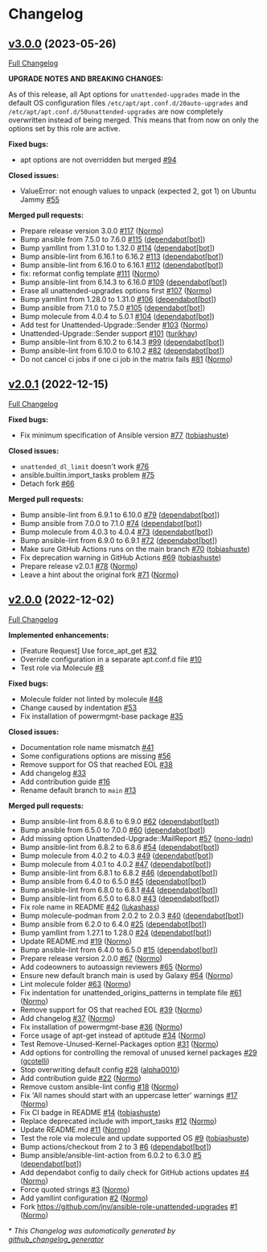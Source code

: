 # Changelog

## [v3.0.0](https://github.com/hifis-net/ansible-role-unattended-upgrades/tree/v3.0.0) (2023-05-26)

[Full Changelog](https://github.com/hifis-net/ansible-role-unattended-upgrades/compare/v2.0.1...v3.0.0)

**UPGRADE NOTES AND BREAKING CHANGES:**

As of this release, all Apt options for `unattended-upgrades` made in the default OS configuration files `/etc/apt/apt.conf.d/20auto-upgrades` and `/etc/apt/apt.conf.d/50unattended-upgrades` are now completely overwritten instead of being merged. This means that from now on only the options set by this role are active.

**Fixed bugs:**

- apt options are not overridden but merged [\#94](https://github.com/hifis-net/ansible-role-unattended-upgrades/issues/94)

**Closed issues:**

- ValueError: not enough values to unpack \(expected 2, got 1\) on Ubuntu Jammy [\#55](https://github.com/hifis-net/ansible-role-unattended-upgrades/issues/55)

**Merged pull requests:**

- Prepare release version 3.0.0 [\#117](https://github.com/hifis-net/ansible-role-unattended-upgrades/pull/117) ([Normo](https://github.com/Normo))
- Bump ansible from 7.5.0 to 7.6.0 [\#115](https://github.com/hifis-net/ansible-role-unattended-upgrades/pull/115) ([dependabot[bot]](https://github.com/apps/dependabot))
- Bump yamllint from 1.31.0 to 1.32.0 [\#114](https://github.com/hifis-net/ansible-role-unattended-upgrades/pull/114) ([dependabot[bot]](https://github.com/apps/dependabot))
- Bump ansible-lint from 6.16.1 to 6.16.2 [\#113](https://github.com/hifis-net/ansible-role-unattended-upgrades/pull/113) ([dependabot[bot]](https://github.com/apps/dependabot))
- Bump ansible-lint from 6.16.0 to 6.16.1 [\#112](https://github.com/hifis-net/ansible-role-unattended-upgrades/pull/112) ([dependabot[bot]](https://github.com/apps/dependabot))
- fix: reformat config template [\#111](https://github.com/hifis-net/ansible-role-unattended-upgrades/pull/111) ([Normo](https://github.com/Normo))
- Bump ansible-lint from 6.14.3 to 6.16.0 [\#109](https://github.com/hifis-net/ansible-role-unattended-upgrades/pull/109) ([dependabot[bot]](https://github.com/apps/dependabot))
- Erase all unattended-upgrades options first [\#107](https://github.com/hifis-net/ansible-role-unattended-upgrades/pull/107) ([Normo](https://github.com/Normo))
- Bump yamllint from 1.28.0 to 1.31.0 [\#106](https://github.com/hifis-net/ansible-role-unattended-upgrades/pull/106) ([dependabot[bot]](https://github.com/apps/dependabot))
- Bump ansible from 7.1.0 to 7.5.0 [\#105](https://github.com/hifis-net/ansible-role-unattended-upgrades/pull/105) ([dependabot[bot]](https://github.com/apps/dependabot))
- Bump molecule from 4.0.4 to 5.0.1 [\#104](https://github.com/hifis-net/ansible-role-unattended-upgrades/pull/104) ([dependabot[bot]](https://github.com/apps/dependabot))
- Add test for Unattended-Upgrade::Sender [\#103](https://github.com/hifis-net/ansible-role-unattended-upgrades/pull/103) ([Normo](https://github.com/Normo))
- Unattended-Upgrade::Sender support [\#101](https://github.com/hifis-net/ansible-role-unattended-upgrades/pull/101) ([turikhay](https://github.com/turikhay))
- Bump ansible-lint from 6.10.2 to 6.14.3 [\#99](https://github.com/hifis-net/ansible-role-unattended-upgrades/pull/99) ([dependabot[bot]](https://github.com/apps/dependabot))
- Bump ansible-lint from 6.10.0 to 6.10.2 [\#82](https://github.com/hifis-net/ansible-role-unattended-upgrades/pull/82) ([dependabot[bot]](https://github.com/apps/dependabot))
- Do not cancel ci jobs if one ci job in the matrix fails [\#81](https://github.com/hifis-net/ansible-role-unattended-upgrades/pull/81) ([Normo](https://github.com/Normo))

## [v2.0.1](https://github.com/hifis-net/ansible-role-unattended-upgrades/tree/v2.0.1) (2022-12-15)

[Full Changelog](https://github.com/hifis-net/ansible-role-unattended-upgrades/compare/v2.0.0...v2.0.1)

**Fixed bugs:**

- Fix minimum specification of Ansible version [\#77](https://github.com/hifis-net/ansible-role-unattended-upgrades/pull/77) ([tobiashuste](https://github.com/tobiashuste))

**Closed issues:**

- `unattended_dl_limit` doesn't work [\#76](https://github.com/hifis-net/ansible-role-unattended-upgrades/issues/76)
- ansible.builtin.import\_tasks problem [\#75](https://github.com/hifis-net/ansible-role-unattended-upgrades/issues/75)
- Detach fork [\#66](https://github.com/hifis-net/ansible-role-unattended-upgrades/issues/66)

**Merged pull requests:**

- Bump ansible-lint from 6.9.1 to 6.10.0 [\#79](https://github.com/hifis-net/ansible-role-unattended-upgrades/pull/79) ([dependabot[bot]](https://github.com/apps/dependabot))
- Bump ansible from 7.0.0 to 7.1.0 [\#74](https://github.com/hifis-net/ansible-role-unattended-upgrades/pull/74) ([dependabot[bot]](https://github.com/apps/dependabot))
- Bump molecule from 4.0.3 to 4.0.4 [\#73](https://github.com/hifis-net/ansible-role-unattended-upgrades/pull/73) ([dependabot[bot]](https://github.com/apps/dependabot))
- Bump ansible-lint from 6.9.0 to 6.9.1 [\#72](https://github.com/hifis-net/ansible-role-unattended-upgrades/pull/72) ([dependabot[bot]](https://github.com/apps/dependabot))
- Make sure GitHub Actions runs on the main branch [\#70](https://github.com/hifis-net/ansible-role-unattended-upgrades/pull/70) ([tobiashuste](https://github.com/tobiashuste))
- Fix deprecation warning in GitHub Actions [\#69](https://github.com/hifis-net/ansible-role-unattended-upgrades/pull/69) ([tobiashuste](https://github.com/tobiashuste))
- Prepare release v2.0.1 [\#78](https://github.com/hifis-net/ansible-role-unattended-upgrades/pull/78) ([Normo](https://github.com/Normo))
- Leave a hint about the original fork [\#71](https://github.com/hifis-net/ansible-role-unattended-upgrades/pull/71) ([Normo](https://github.com/Normo))

## [v2.0.0](https://github.com/hifis-net/ansible-role-unattended-upgrades/tree/v2.0.0) (2022-12-02)

[Full Changelog](https://github.com/hifis-net/ansible-role-unattended-upgrades/compare/v1.12.2...v2.0.0)

**Implemented enhancements:**

- \[Feature Request\] Use force\_apt\_get [\#32](https://github.com/hifis-net/ansible-role-unattended-upgrades/issues/32)
- Override configuration in a separate apt.conf.d file [\#10](https://github.com/hifis-net/ansible-role-unattended-upgrades/issues/10)
- Test role via Molecule [\#8](https://github.com/hifis-net/ansible-role-unattended-upgrades/issues/8)

**Fixed bugs:**

- Molecule folder not linted by molecule [\#48](https://github.com/hifis-net/ansible-role-unattended-upgrades/issues/48)
- Change caused by indentation [\#53](https://github.com/hifis-net/ansible-role-unattended-upgrades/issues/53)
- Fix installation of powermgmt-base package [\#35](https://github.com/hifis-net/ansible-role-unattended-upgrades/issues/35)

**Closed issues:**

- Documentation role name mismatch [\#41](https://github.com/hifis-net/ansible-role-unattended-upgrades/issues/41)
- Some configurations options are missing [\#56](https://github.com/hifis-net/ansible-role-unattended-upgrades/issues/56)
- Remove support for OS that reached EOL [\#38](https://github.com/hifis-net/ansible-role-unattended-upgrades/issues/38)
- Add changelog [\#33](https://github.com/hifis-net/ansible-role-unattended-upgrades/issues/33)
- Add contribution guide [\#16](https://github.com/hifis-net/ansible-role-unattended-upgrades/issues/16)
- Rename default branch to `main` [\#13](https://github.com/hifis-net/ansible-role-unattended-upgrades/issues/13)

**Merged pull requests:**

- Bump ansible-lint from 6.8.6 to 6.9.0 [\#62](https://github.com/hifis-net/ansible-role-unattended-upgrades/pull/62) ([dependabot[bot]](https://github.com/apps/dependabot))
- Bump ansible from 6.5.0 to 7.0.0 [\#60](https://github.com/hifis-net/ansible-role-unattended-upgrades/pull/60) ([dependabot[bot]](https://github.com/apps/dependabot))
- Add missing option Unattended-Upgrade::MailReport [\#57](https://github.com/hifis-net/ansible-role-unattended-upgrades/pull/57) ([nono-lqdn](https://github.com/nono-lqdn))
- Bump ansible-lint from 6.8.2 to 6.8.6 [\#54](https://github.com/hifis-net/ansible-role-unattended-upgrades/pull/54) ([dependabot[bot]](https://github.com/apps/dependabot))
- Bump molecule from 4.0.2 to 4.0.3 [\#49](https://github.com/hifis-net/ansible-role-unattended-upgrades/pull/49) ([dependabot[bot]](https://github.com/apps/dependabot))
- Bump molecule from 4.0.1 to 4.0.2 [\#47](https://github.com/hifis-net/ansible-role-unattended-upgrades/pull/47) ([dependabot[bot]](https://github.com/apps/dependabot))
- Bump ansible-lint from 6.8.1 to 6.8.2 [\#46](https://github.com/hifis-net/ansible-role-unattended-upgrades/pull/46) ([dependabot[bot]](https://github.com/apps/dependabot))
- Bump ansible from 6.4.0 to 6.5.0 [\#45](https://github.com/hifis-net/ansible-role-unattended-upgrades/pull/45) ([dependabot[bot]](https://github.com/apps/dependabot))
- Bump ansible-lint from 6.8.0 to 6.8.1 [\#44](https://github.com/hifis-net/ansible-role-unattended-upgrades/pull/44) ([dependabot[bot]](https://github.com/apps/dependabot))
- Bump ansible-lint from 6.5.0 to 6.8.0 [\#43](https://github.com/hifis-net/ansible-role-unattended-upgrades/pull/43) ([dependabot[bot]](https://github.com/apps/dependabot))
- Fix role name in README [\#42](https://github.com/hifis-net/ansible-role-unattended-upgrades/pull/42) ([lukashass](https://github.com/lukashass))
- Bump molecule-podman from 2.0.2 to 2.0.3 [\#40](https://github.com/hifis-net/ansible-role-unattended-upgrades/pull/40) ([dependabot[bot]](https://github.com/apps/dependabot))
- Bump ansible from 6.2.0 to 6.4.0 [\#25](https://github.com/hifis-net/ansible-role-unattended-upgrades/pull/25) ([dependabot[bot]](https://github.com/apps/dependabot))
- Bump yamllint from 1.27.1 to 1.28.0 [\#24](https://github.com/hifis-net/ansible-role-unattended-upgrades/pull/24) ([dependabot[bot]](https://github.com/apps/dependabot))
- Update README.md [\#19](https://github.com/hifis-net/ansible-role-unattended-upgrades/pull/19) ([Normo](https://github.com/Normo))
- Bump ansible-lint from 6.4.0 to 6.5.0 [\#15](https://github.com/hifis-net/ansible-role-unattended-upgrades/pull/15) ([dependabot[bot]](https://github.com/apps/dependabot))
- Prepare release version 2.0.0 [\#67](https://github.com/hifis-net/ansible-role-unattended-upgrades/pull/67) ([Normo](https://github.com/Normo))
- Add codeowners to autoassign reviewers [\#65](https://github.com/hifis-net/ansible-role-unattended-upgrades/pull/65) ([Normo](https://github.com/Normo))
- Ensure new default branch main is used by Galaxy [\#64](https://github.com/hifis-net/ansible-role-unattended-upgrades/pull/64) ([Normo](https://github.com/Normo))
- Lint molecule folder [\#63](https://github.com/hifis-net/ansible-role-unattended-upgrades/pull/63) ([Normo](https://github.com/Normo))
- Fix indentation for unattended\_origins\_patterns in template file [\#61](https://github.com/hifis-net/ansible-role-unattended-upgrades/pull/61) ([Normo](https://github.com/Normo))
- Remove support for OS that reached EOL [\#39](https://github.com/hifis-net/ansible-role-unattended-upgrades/pull/39) ([Normo](https://github.com/Normo))
- Add changelog [\#37](https://github.com/hifis-net/ansible-role-unattended-upgrades/pull/37) ([Normo](https://github.com/Normo))
- Fix installation of powermgmt-base [\#36](https://github.com/hifis-net/ansible-role-unattended-upgrades/pull/36) ([Normo](https://github.com/Normo))
- Force usage of apt-get instead of aptitude [\#34](https://github.com/hifis-net/ansible-role-unattended-upgrades/pull/34) ([Normo](https://github.com/Normo))
- Test Remove-Unused-Kernel-Packages option [\#31](https://github.com/hifis-net/ansible-role-unattended-upgrades/pull/31) ([Normo](https://github.com/Normo))
- Add options for controlling the removal of unused kernel packages [\#29](https://github.com/hifis-net/ansible-role-unattended-upgrades/pull/29) ([gcotelli](https://github.com/gcotelli))
- Stop overwriting default config [\#28](https://github.com/hifis-net/ansible-role-unattended-upgrades/pull/28) ([alpha0010](https://github.com/alpha0010))
- Add contribution guide [\#22](https://github.com/hifis-net/ansible-role-unattended-upgrades/pull/22) ([Normo](https://github.com/Normo))
- Remove custom ansible-lint config [\#18](https://github.com/hifis-net/ansible-role-unattended-upgrades/pull/18) ([Normo](https://github.com/Normo))
- Fix 'All names should start with an uppercase letter' warnings [\#17](https://github.com/hifis-net/ansible-role-unattended-upgrades/pull/17) ([Normo](https://github.com/Normo))
- Fix CI badge in README [\#14](https://github.com/hifis-net/ansible-role-unattended-upgrades/pull/14) ([tobiashuste](https://github.com/tobiashuste))
- Replace deprecated include with import\_tasks [\#12](https://github.com/hifis-net/ansible-role-unattended-upgrades/pull/12) ([Normo](https://github.com/Normo))
- Update README.md [\#11](https://github.com/hifis-net/ansible-role-unattended-upgrades/pull/11) ([Normo](https://github.com/Normo))
- Test the role via molecule and update supported OS [\#9](https://github.com/hifis-net/ansible-role-unattended-upgrades/pull/9) ([tobiashuste](https://github.com/tobiashuste))
- Bump actions/checkout from 2 to 3 [\#6](https://github.com/hifis-net/ansible-role-unattended-upgrades/pull/6) ([dependabot[bot]](https://github.com/apps/dependabot))
- Bump ansible/ansible-lint-action from 6.0.2 to 6.3.0 [\#5](https://github.com/hifis-net/ansible-role-unattended-upgrades/pull/5) ([dependabot[bot]](https://github.com/apps/dependabot))
- Add dependabot config to daily check for GitHub actions updates [\#4](https://github.com/hifis-net/ansible-role-unattended-upgrades/pull/4) ([Normo](https://github.com/Normo))
- Force quoted strings [\#3](https://github.com/hifis-net/ansible-role-unattended-upgrades/pull/3) ([Normo](https://github.com/Normo))
- Add yamllint configuration  [\#2](https://github.com/hifis-net/ansible-role-unattended-upgrades/pull/2) ([Normo](https://github.com/Normo))
- Fork https://github.com/jnv/ansible-role-unattended-upgrades [\#1](https://github.com/hifis-net/ansible-role-unattended-upgrades/pull/1) ([Normo](https://github.com/Normo))



\* *This Changelog was automatically generated by [github_changelog_generator](https://github.com/github-changelog-generator/github-changelog-generator)*
